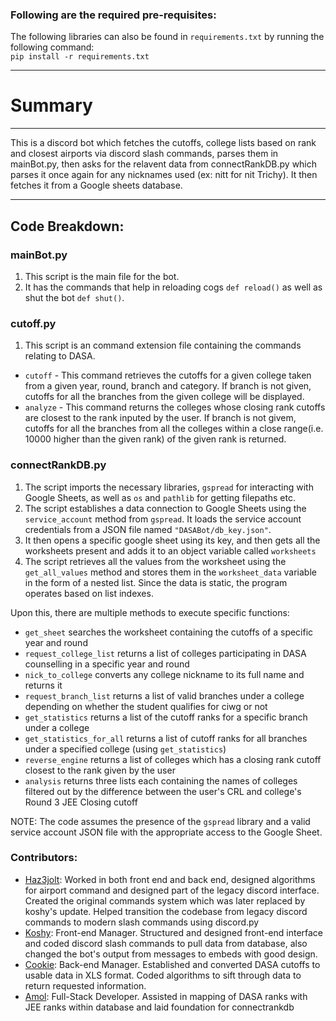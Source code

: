 ### Following are the required pre-requisites:
The following libraries can also be found in `requirements.txt` by running the following command:  
`pip install -r requirements.txt`  

---

# Summary

---

This is a discord bot which fetches the cutoffs, college lists based on rank and closest airports via discord slash commands, parses them in mainBot.py, then asks for the relavent data from connectRankDB.py which parses it once again for any nicknames used (ex: nitt for nit Trichy). It then fetches it from a Google sheets database.

---

## Code Breakdown:

### mainBot.py
1. This script is the main file for the bot.
2. It has the commands that help in reloading cogs `def reload()` as well as shut the bot `def shut()`.

### cutoff.py
1. This script is an command extension file containing the commands relating to DASA.
- `cutoff` - This command retrieves the cutoffs for a given college taken from a given year, round, branch and category. If branch is not given, cutoffs for all the      branches from the given college will be displayed.  
- `analyze` - This command returns the colleges whose closing rank cutoffs are closest to the rank inputed by the user. If branch is not givem, cutoffs for all the branches from all the colleges within a close range(i.e. 10000 higher than the given rank) of the given rank is returned.  

### connectRankDB.py

1. The script imports the necessary libraries, `gspread` for interacting with Google Sheets, as well as `os` and `pathlib` for getting filepaths etc.
2. The script establishes a data connection to Google Sheets using the `service_account` method from `gspread`. It loads the service account credentials from a JSON file named `"DASABot/db_key.json"`.
4. It then opens a specific google sheet using its key, and then gets all the worksheets present and adds it to an object variable called `worksheets`
5. The script retrieves all the values from the worksheet using the `get_all_values` method and stores them in the `worksheet_data` variable in the form of a nested list. Since the data is static, the program operates based on list indexes.

Upon this, there are multiple methods to execute specific functions:

- `get_sheet` searches the worksheet containing the cutoffs of a specific year and round
- `request_college_list` returns a list of colleges participating in DASA counselling in a specific year and round
- `nick_to_college` converts any college nickname to its full name and returns it
- `request_branch_list` returns a list of valid branches under a college depending on whether the student qualifies for ciwg or not
- `get_statistics` returns a list of the cutoff ranks for a specific branch under a college
- `get_statistics_for_all` returns a list of cutoff ranks for all branches under a specified college (using `get_statistics`)
- `reverse_engine` returns a list of colleges which has a closing rank cutoff closest to the rank given by the user  
- `analysis` returns three lists each containing the names of colleges filtered out by the difference between the user's CRL and college's Round 3 JEE Closing cutoff  

NOTE: The code assumes the presence of the `gspread` library and a valid service account JSON file with the appropriate access to the Google Sheet.

### Contributors:

- [Haz3jolt](https://github.com/Haz3-jolt): Worked in both front end and back end, designed algorithms for airport command and designed part of the legacy discord interface.
Created the original commands system which was later replaced by koshy's update. Helped transition the codebase from legacy discord commands to modern slash commands using discord.py
- [Koshy](https://github.com/koshyj8): Front-end Manager. Structured and designed front-end interface and coded discord slash commands to pull data from database, also changed the bot's output from messages to embeds with good design.
- [Cookie](https://github.com/CookieOnCode): Back-end Manager. Established and converted DASA cutoffs to usable data in XLS format. Coded algorithms to sift through data to return requested information. 
- [Amol](https://github.com/AmolOnGitHub): Full-Stack Developer. Assisted in mapping of DASA ranks with JEE ranks within database and laid foundation for connectrankdb

